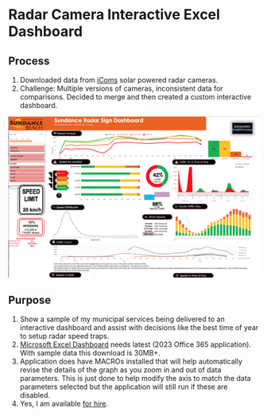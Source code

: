 # Radar Camera Interactive Excel Dashboard

## Process

1. Downloaded data from [iComs](https://www.icomsdetections.com/) solar powered radar cameras.
2. Challenge: Multiple versions of cameras, inconsistent data for comparisons.  Decided to merge and then created a custom interactive dashboard.

![sample screenshot of dashboard](https://github.com/cboyda/Radar-Camera-Dashboard/blob/17e3e54c3113eb673bcb9924fc52fadf0d4bfbfe/sample_dashboard_screenshot.png?raw=true)

## Purpose

1. Show a sample of my municipal services being delivered to an interactive dashboard and assist with decisions like the best time of year to setup radar speed traps.
2. [Microsoft Excel Dashboard](https://github.com/cboyda/Radar-Camera-Dashboard/blob/17e3e54c3113eb673bcb9924fc52fadf0d4bfbfe/Sundance%20Dashboard.xlsm) needs latest (2023 Office 365 application).  With sample data this download is 30MB+.
3. Application does have MACROs installed that will help automatically revise the details of the graph as you zoom in and out of data parameters.  This is just done to help modify the axis to match the data parameters selected but the application will still run if these are disabled.
4. Yes, I am available [for hire](https://www.linkedin.com/in/clintonboyda/).
